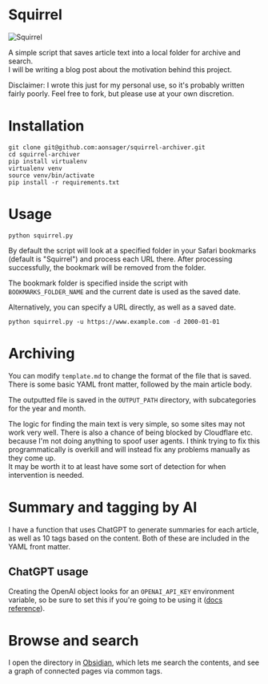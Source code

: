 # Squirrel

![Squirrel](squirrel.jpg?raw=true)

A simple script that saves article text into a local folder for archive and search.  
I will be writing a blog post about the motivation behind this project.

Disclaimer: I wrote this just for my personal use, so it's probably written fairly poorly. Feel free to fork, but please use at your own discretion.

# Installation

```
git clone git@github.com:aonsager/squirrel-archiver.git
cd squirrel-archiver
pip install virtualenv
virtualenv venv
source venv/bin/activate
pip install -r requirements.txt
```

# Usage

```python squirrel.py```

By default the script will look at a specified folder in your Safari bookmarks (default is "Squirrel") and process each URL there. After processing successfully, the bookmark will be removed from the folder.

The bookmark folder is specified inside the script with `BOOKMARKS_FOLDER_NAME` and the current date is used as the saved date.

Alternatively, you can specify a URL directly, as well as a saved date.

```python squirrel.py -u https://www.example.com -d 2000-01-01```

# Archiving

You can modify `template.md` to change the format of the file that is saved. There is some basic YAML front matter, followed by the main article body.

The outputted file is saved in the `OUTPUT_PATH` directory, with subcategories for the year and month.

The logic for finding the main text is very simple, so some sites may not work very well. There is also a chance of being blocked by Cloudflare etc. because I'm not doing anything to spoof user agents. I think trying to fix this programmatically is overkill and will instead fix any problems manually as they come up.   
It may be worth it to at least have some sort of detection for when intervention is needed.

# Summary and tagging by AI

I have a function that uses ChatGPT to generate summaries for each article, as well as 10 tags based on the content. Both of these are included in the YAML front matter.

## ChatGPT usage
Creating the OpenAI object looks for an `OPENAI_API_KEY` environment variable, so be sure to set this if you're going to be using it ([docs reference](https://github.com/openai/openai-python?tab=readme-ov-file#usage)).

# Browse and search

I open the directory in [Obsidian](https://obsidian.md), which lets me search the contents, and see a graph of connected pages via common tags.